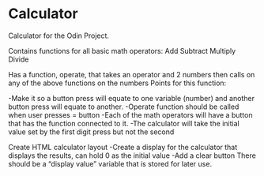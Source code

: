 # Calculator
Calculator for the Odin Project.

Contains functions for all basic math operators:
Add
Subtract
Multiply
Divide

Has a function, operate, that takes an operator and 2 numbers then calls on any of the above functions on the numbers
Points for this function:

-Make it so a button press will equate to one variable (number) and another button press will equate to another. 
-Operate function should be called when  user presses = button
-Each of the math operators will have a button that has the function connected to it. 
-The calculator will take the initial value set by the first digit press but not the second 

Create HTML calculator layout
-Create a display for the calculator that displays the results, can hold 0 as the initial value
-Add a clear button
There should be a “display value” variable that is stored for later use. 
